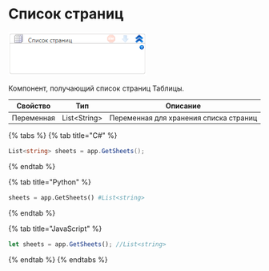 # Список страниц

![](<../../../../../.gitbook/assets/image (353).png>)

Компонент, получающий список страниц Таблицы.

| Свойство   | Тип           | Описание                               |
| ---------- | ------------- | -------------------------------------- |
| Переменная | List\<String> | Переменная для хранения списка страниц |

{% tabs %}
{% tab title="C#" %}
```csharp
List<string> sheets = app.GetSheets();
```
{% endtab %}

{% tab title="Python" %}
```python
sheets = app.GetSheets() #List<string>
```
{% endtab %}

{% tab title="JavaScript" %}
```javascript
let sheets = app.GetSheets(); //List<string>
```
{% endtab %}
{% endtabs %}
